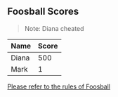 ## Foosball Scores

> Note: Diana cheated

Name | Score 
--- | --- 
Diana | 500
Mark | 1

[Please refer to the rules of Foosball](https://www.foosballsoccer.com/official-foosball-rules.html)
